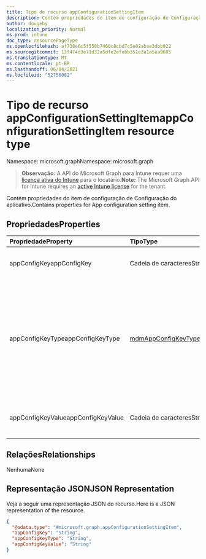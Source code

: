 ```yaml
---
title: Tipo de recurso appConfigurationSettingItem
description: Contém propriedades do item de configuração de Configuração do aplicativo.
author: dougeby
localization_priority: Normal
ms.prod: intune
doc_type: resourcePageType
ms.openlocfilehash: af738e6c5f558b7460c8cbd7c5e02abae3dbb922
ms.sourcegitcommit: 13f474d3e71d32a5dfe2efebb351e3a1a5aa9685
ms.translationtype: MT
ms.contentlocale: pt-BR
ms.lasthandoff: 06/04/2021
ms.locfileid: "52756082"
---
```

# <a name="appconfigurationsettingitem-resource-type"></a><span data-ttu-id="1a551-103">Tipo de recurso appConfigurationSettingItem</span><span class="sxs-lookup"><span data-stu-id="1a551-103">appConfigurationSettingItem resource type</span></span>

<span data-ttu-id="1a551-104">Namespace: microsoft.graph</span><span class="sxs-lookup"><span data-stu-id="1a551-104">Namespace: microsoft.graph</span></span>

> <span data-ttu-id="1a551-105">**Observação:** A API do Microsoft Graph para Intune requer uma [licença ativa do Intune](https://go.microsoft.com/fwlink/?linkid=839381) para o locatário.</span><span class="sxs-lookup"><span data-stu-id="1a551-105">**Note:** The Microsoft Graph API for Intune requires an [active Intune license](https://go.microsoft.com/fwlink/?linkid=839381) for the tenant.</span></span>

<span data-ttu-id="1a551-106">Contém propriedades do item de configuração de Configuração do aplicativo.</span><span class="sxs-lookup"><span data-stu-id="1a551-106">Contains properties for App configuration setting item.</span></span>

## <a name="properties"></a><span data-ttu-id="1a551-107">Propriedades</span><span class="sxs-lookup"><span data-stu-id="1a551-107">Properties</span></span>
|<span data-ttu-id="1a551-108">Propriedade</span><span class="sxs-lookup"><span data-stu-id="1a551-108">Property</span></span>|<span data-ttu-id="1a551-109">Tipo</span><span class="sxs-lookup"><span data-stu-id="1a551-109">Type</span></span>|<span data-ttu-id="1a551-110">Descrição</span><span class="sxs-lookup"><span data-stu-id="1a551-110">Description</span></span>|
|:---|:---|:---|
|<span data-ttu-id="1a551-111">appConfigKey</span><span class="sxs-lookup"><span data-stu-id="1a551-111">appConfigKey</span></span>|<span data-ttu-id="1a551-112">Cadeia de caracteres</span><span class="sxs-lookup"><span data-stu-id="1a551-112">String</span></span>|<span data-ttu-id="1a551-113">chave de configuração do aplicativo.</span><span class="sxs-lookup"><span data-stu-id="1a551-113">app configuration key.</span></span>|
|<span data-ttu-id="1a551-114">appConfigKeyType</span><span class="sxs-lookup"><span data-stu-id="1a551-114">appConfigKeyType</span></span>|[<span data-ttu-id="1a551-115">mdmAppConfigKeyType</span><span class="sxs-lookup"><span data-stu-id="1a551-115">mdmAppConfigKeyType</span></span>](../resources/intune-apps-mdmappconfigkeytype.md)|<span data-ttu-id="1a551-116">tipo de chave de configuração de aplicativo.</span><span class="sxs-lookup"><span data-stu-id="1a551-116">app configuration key type.</span></span> <span data-ttu-id="1a551-117">Os valores possíveis são: `stringType`, `integerType`, `realType`, `booleanType`, `tokenType`.</span><span class="sxs-lookup"><span data-stu-id="1a551-117">Possible values are: `stringType`, `integerType`, `realType`, `booleanType`, `tokenType`.</span></span>|
|<span data-ttu-id="1a551-118">appConfigKeyValue</span><span class="sxs-lookup"><span data-stu-id="1a551-118">appConfigKeyValue</span></span>|<span data-ttu-id="1a551-119">Cadeia de caracteres</span><span class="sxs-lookup"><span data-stu-id="1a551-119">String</span></span>|<span data-ttu-id="1a551-120">valor de chave de configuração de aplicativo.</span><span class="sxs-lookup"><span data-stu-id="1a551-120">app configuration key value.</span></span>|

## <a name="relationships"></a><span data-ttu-id="1a551-121">Relações</span><span class="sxs-lookup"><span data-stu-id="1a551-121">Relationships</span></span>
<span data-ttu-id="1a551-122">Nenhuma</span><span class="sxs-lookup"><span data-stu-id="1a551-122">None</span></span>

## <a name="json-representation"></a><span data-ttu-id="1a551-123">Representação JSON</span><span class="sxs-lookup"><span data-stu-id="1a551-123">JSON Representation</span></span>
<span data-ttu-id="1a551-124">Veja a seguir uma representação JSON do recurso.</span><span class="sxs-lookup"><span data-stu-id="1a551-124">Here is a JSON representation of the resource.</span></span>
<!-- {
  "blockType": "resource",
  "@odata.type": "microsoft.graph.appConfigurationSettingItem"
}
-->
``` json
{
  "@odata.type": "#microsoft.graph.appConfigurationSettingItem",
  "appConfigKey": "String",
  "appConfigKeyType": "String",
  "appConfigKeyValue": "String"
}
```




